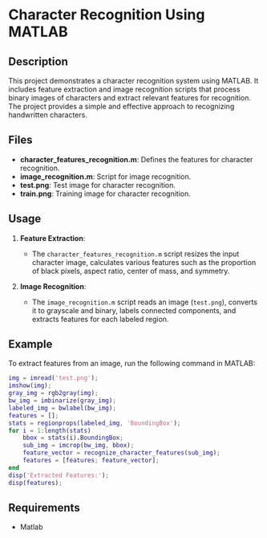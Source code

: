 # Character Recognition Using MATLAB

## Description

This project demonstrates a character recognition system using MATLAB. It includes feature extraction and image recognition scripts that process binary images of characters and extract relevant features for recognition. The project provides a simple and effective approach to recognizing handwritten characters.

## Files

- **character_features_recognition.m**: Defines the features for character recognition.
- **image_recognition.m**: Script for image recognition.
- **test.png**: Test image for character recognition.
- **train.png**: Training image for character recognition.

## Usage

1. **Feature Extraction**:
   - The `character_features_recognition.m` script resizes the input character image, calculates various features such as the proportion of black pixels, aspect ratio, center of mass, and symmetry.

2. **Image Recognition**:
   - The `image_recognition.m` script reads an image (`test.png`), converts it to grayscale and binary, labels connected components, and extracts features for each labeled region.

## Example

To extract features from an image, run the following command in MATLAB:
```matlab
img = imread('test.png');
imshow(img);
gray_img = rgb2gray(img);
bw_img = imbinarize(gray_img);
labeled_img = bwlabel(bw_img);
features = [];
stats = regionprops(labeled_img, 'BoundingBox');
for i = 1:length(stats)
    bbox = stats(i).BoundingBox;
    sub_img = imcrop(bw_img, bbox);
    feature_vector = recognize_character_features(sub_img);
    features = [features; feature_vector];
end
disp('Extracted Features:');
disp(features);
```

## Requirements

- Matlab
